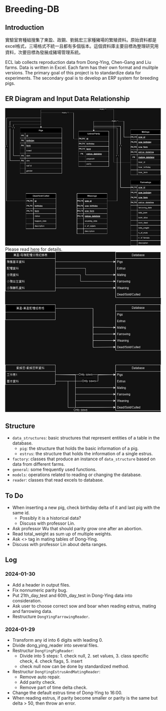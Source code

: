 # Breeding-DB

## Introduction

實驗室育種組搜集了東盈、政鋼、劉銘宏三家種豬場的繁殖資料。原始資料都是excel格式，三場格式不統一且都有多個版本。這個資料庫主要目標為整理研究用資料，次要目標為發展成豬場管理系統。

ECL lab collects reproduction data from Dong-Ying, Chen-Gang and Liu farms. Data is written in Excel. Each farm has their own format and mulitple versions. The primary goal of this project is to standardize data for experiments. The secondary goal is to develop an ERP system for breeding pigs.

## ER Diagram and Input Data Relationship
![image](https://github.com/jack2012aa/breeding_db/blob/master/drawings/ER.jpg)\
Please read [here](https://github.com/jack2012aa/breeding_db/tree/master/models) for details.\
![image](https://github.com/jack2012aa/breeding_db/blob/master/drawings/CSVtoDB.jpg)

## Structure

* `data_structures`: basic structures that represent entities of a table in the database.
    * `pig`: the structure that holds the basic information of a pig.
    * `estrus`: the structure that holds the information of a single estrus.
* `factory`: classes that produce an instance of `data_structure` based on data from different farms.
* `general`: some frequently used functions.
* `models`: operations related to reading or changing the database.
* `reader`: classes that read excels to database.

## To Do
* When inserting a new pig, check birthday delta of it and last pig with the same id.
    * Possibly it is a historical data?
    * Discuss with professor Lin.
* Ask professor Wu that should parity grow one after an abortion.
* Read total_weight as sum up of multiple weights.
* Ask <> tag in mating tables of Dong-Ying.
* Discuss with professor Lin about delta ranges.

## Log

### 2024-01-30
* Add a header in output files.
* Fix nonnumeric parity bug.
* Put 21th_day_test and 60th_day_test in Dong-Ying data into consideration.
* Ask user to choose correct sow and boar when reading estrus, mating and farrowing data.
* Restructure `DongYingFarrowingReader`.

### 2024-01-29
* Transform any id into 6 digits with leading 0.
* Divide dong_ying_reader into several files.
* Restructur `DongYingPigReader`:
    * Divide into 5 steps: 1. check null, 2. set values, 3. class specific check, 4. check flags, 5. insert
    * check null now can be done by standardized method.
* Restructur `DongYingEstrusAndMatingReader`:
    * Remove auto repair.
    * Add parity check.
    * Remove part of time delta check.
* Change the default estrus time of Dong-Ying to 16:00.
* When reading estrus, if parity become smaller or parity is the same but delta > 50, then throw an error.